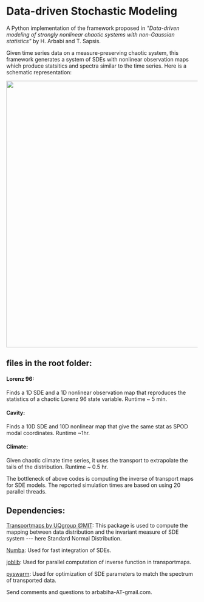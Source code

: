 # Data-driven Stochastic Modeling
A Python implementation of the framework proposed in  *"Data-driven modeling of strongly nonlinear chaotic systems with non-Gaussian statistics"*
 by H. Arbabi and T. Sapsis.
 
Given time series data on a measure-preserving chaotic system, this framework generates a system of SDEs with nonlinear observation maps which produce statsitics and spectra similar to the time series. Here is a schematic representation:

<img src="https://github.com/arbabiha/StochasticModelingwData/blob/master/thehood/FrameworkSketch.png" width="700">

## files in the root folder:

#### Lorenz 96: 
Finds a 1D SDE and a 1D nonlinear observation map that reproduces the statistics of a chaotic Lorenz 96 state variable. Runtime ~ 5 min.

#### Cavity: 
Finds a 10D SDE and 10D nonlinear map that give the same stat as SPOD modal coordinates. Runtime ~1hr.

#### Climate: 
Given chaotic climate time series, it uses the transport to extrapolate the tails of the distribution. Runtime ~ 0.5 hr.

The bottleneck of above codes is computing the inverse of transport maps for SDE models. The reported simulation times are based on using 20 parallel threads.

## Dependencies:

[Transportmaps by UQgroup @MIT](https://transportmaps.mit.edu/docs/): This package is used to compute the mapping between data distribution and the invariant measure of SDE system --- here Standard Normal Distribution.

[Numba](https://numba.pydata.org/): Used for fast integration of SDEs.

[joblib](https://joblib.readthedocs.io/en/latest/): Used for parallel computation of inverse function in transportmaps.

[pyswarm](https://pythonhosted.org/pyswarm/): Used for optimization of SDE parameters to match the spectrum of transported data.

Send comments and questions to arbabiha-AT-gmail.com.


